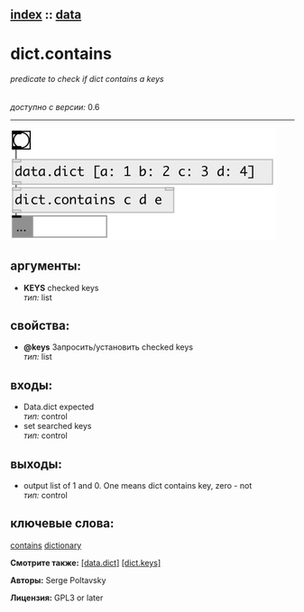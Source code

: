 [index](index.html) :: [data](category_data.html)
---

# dict.contains

###### predicate to check if dict contains a keys

*доступно с версии:* 0.6

---




[![example](../examples/img/dict.contains.jpg)](../examples/pd/dict.contains.pd)



## аргументы:

* **KEYS**
checked keys<br>
_тип:_ list<br>





## свойства:

* **@keys** 
Запросить/установить checked keys<br>
_тип:_ list<br>



## входы:

* Data.dict expected<br>
_тип:_ control
* set searched keys<br>
_тип:_ control



## выходы:

* output list of 1 and 0. One means dict contains key, zero - not<br>
_тип:_ control



## ключевые слова:

[contains](keywords/contains.html)
[dictionary](keywords/dictionary.html)



**Смотрите также:**
[\[data.dict\]](data.dict.html)
[\[dict.keys\]](dict.keys.html)




**Авторы:** Serge Poltavsky




**Лицензия:** GPL3 or later





